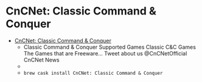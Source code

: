 # CnCNet: Classic Command & Conquer
- [CnCNet: Classic Command & Conquer](https://cncnet.org/)
  -  Classic Command & Conquer Supported Games Classic C&C Games The Games that are Freeware... Tweet about us @CnCNetOfficial CnCNet News
  - 
  - `brew cask install CnCNet: Classic Command & Conquer`

